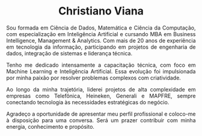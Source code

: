 <h1 align="center"><strong>Christiano Viana</strong></h1>

<p align="justify">
  Sou formada em Ciência de Dados, Matemática e Ciência da Computação, com especialização em Inteligência Artificial e cursando MBA em Business Intelligence, Management & Analytics. Com mais de 20 anos de experiência em tecnologia da informação, participando em projetos de engenharia de dados, integração de sistemas e liderança técnica.
</p>

<p align="justify">
  Tenho me dedicado intensamente a capacitação técnica, com foco em Machine Learning e Inteligência Artificial. Essa evolução foi impulsionada por minha paixão por resolver problemas complexos com criatividade.
</p>

<p align="justify">
  Ao longo da minha trajetória, liderei projetos de alta complexidade em empresas como Telefônica, Heineken, Generali e MAPFRE, sempre conectando tecnologia às necessidades estratégicas do negócio.
</p>

<p align="justify">
  Agradeço a oportunidade de apresentar meu perfil profissional e coloco-me à disposição para uma conversa. Será um prazer contribuir com minha energia, conhecimento e propósito.
</p>
